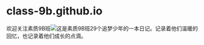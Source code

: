 # class-9b.github.io

欢迎关注素质9B班![](https://mp.weixin.qq.com/mpres/zh_CN/htmledition/comm_htmledition/images/pic/common/pic_blank.gif)这是素质9B班29个追梦少年的一本日记。记录着他们温暖的回忆，也记录着他们成长的点滴。
